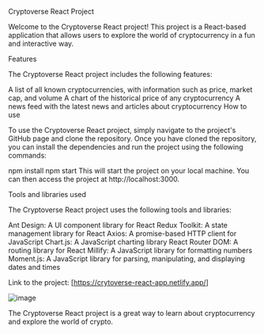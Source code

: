 Cryptoverse React Project

Welcome to the Cryptoverse React project! This project is a React-based application that allows users to explore the world of cryptocurrency in a fun and interactive way.

Features

The Cryptoverse React project includes the following features:

A list of all known cryptocurrencies, with information such as price, market cap, and volume
A chart of the historical price of any cryptocurrency
A news feed with the latest news and articles about cryptocurrency
How to use

To use the Cryptoverse React project, simply navigate to the project's GitHub page and clone the repository. Once you have cloned the repository, you can install the dependencies and run the project using the following commands:

npm install
npm start
This will start the project on your local machine. You can then access the project at http://localhost:3000.

Tools and libraries used

The Cryptoverse React project uses the following tools and libraries:

Ant Design: A UI component library for React
Redux Toolkit: A state management library for React
Axios: A promise-based HTTP client for JavaScript
Chart.js: A JavaScript charting library
React Router DOM: A routing library for React
Millify: A JavaScript library for formatting numbers
Moment.js: A JavaScript library for parsing, manipulating, and displaying dates and times

Link to the project:
[https://crytoverse-react-app.netlify.app/]

![image](https://github.com/nalisharathod01/Crytoverse-React-App/assets/72886289/740eee18-7675-4900-bf43-cc68b32011a7)

The Cryptoverse React project is a great way to learn about cryptocurrency and explore the world of crypto.
